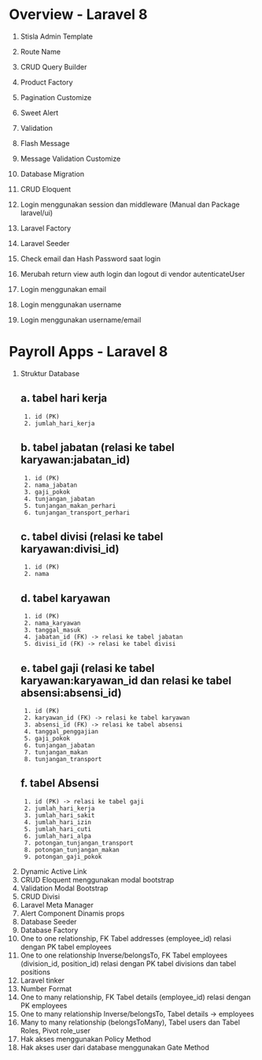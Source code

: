# Overview - Laravel 8
1. Stisla Admin Template
2. Route Name
3. CRUD Query Builder
4. Product Factory
5. Pagination Customize
6. Sweet Alert
7. Validation
8. Flash Message
9. Message Validation Customize

10. Database Migration
11. CRUD Eloquent
12. Login menggunakan session dan middleware (Manual dan Package laravel/ui)
13. Laravel Factory
14. Laravel Seeder
15. Check email dan Hash Password saat login
16. Merubah return view auth login dan logout di vendor autenticateUser
17. Login menggunakan email
18. Login menggunakan username
19. Login menggunakan username/email


# Payroll Apps - Laravel 8
1. Struktur Database
    ## a. tabel hari kerja
        1. id (PK)
        2. jumlah_hari_kerja
    ## b. tabel jabatan (relasi ke tabel karyawan:jabatan_id)
        1. id (PK)
        2. nama_jabatan
        3. gaji_pokok
        4. tunjangan_jabatan
        5. tunjangan_makan_perhari
        6. tunjangan_transport_perhari
    ## c. tabel divisi (relasi ke tabel karyawan:divisi_id)
        1. id (PK)
        2. nama
     ## d. tabel karyawan
        1. id (PK)
        2. nama_karyawan
        3. tanggal_masuk
        4. jabatan_id (FK) -> relasi ke tabel jabatan
        5. divisi_id (FK) -> relasi ke tabel divisi
     ## e. tabel gaji (relasi ke tabel karyawan:karyawan_id dan relasi ke tabel absensi:absensi_id)
        1. id (PK)
        2. karyawan_id (FK) -> relasi ke tabel karyawan
        3. absensi_id (FK) -> relasi ke tabel absensi
        4. tanggal_penggajian
        5. gaji_pokok
        6. tunjangan_jabatan
        7. tunjangan_makan
        8. tunjangan_transport
     ## f. tabel Absensi
        1. id (PK) -> relasi ke tabel gaji
        2. jumlah_hari_kerja
        3. jumlah_hari_sakit
        4. jumlah_hari_izin
        5. jumlah_hari_cuti
        6. jumlah_hari_alpa
        7. potongan_tunjangan_transport
        8. potongan_tunjangan_makan
        9. potongan_gaji_pokok

2. Dynamic Active Link
3. CRUD Eloquent menggunakan modal bootstrap
4. Validation Modal Bootstrap
5. CRUD Divisi
6. Laravel Meta Manager
7. Alert Component Dinamis props
8. Database Seeder
9. Database Factory
10. One to one relationship, FK Tabel addresses (employee_id) relasi dengan PK tabel employees
11. One to one relationship Inverse/belongsTo, FK Tabel employees (division_id, position_id) relasi dengan PK tabel divisions dan tabel positions
12. Laravel tinker
13. Number Format
14. One to many relationship, FK Tabel details (employee_id) relasi dengan PK employees
15. One to many relationship Inverse/belongsTo, Tabel details -> employees
16. Many to many relationship (belongsToMany), Tabel users dan Tabel Roles, Pivot role_user
17. Hak akses menggunakan Policy Method
18. Hak akses user dari database menggunakan Gate Method

